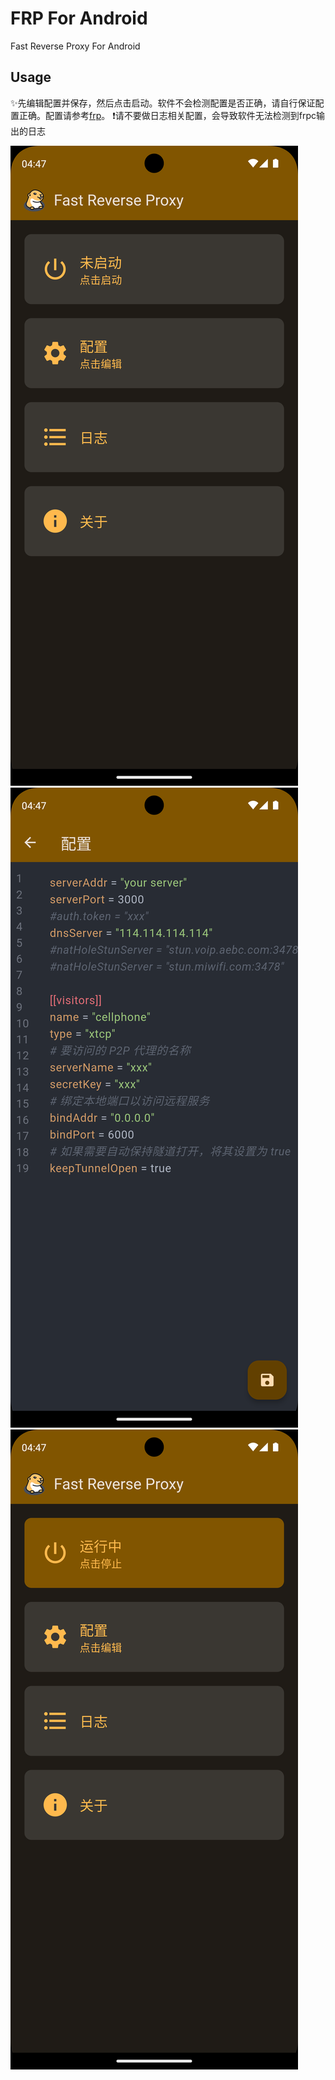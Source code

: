 # FRP For Android

Fast Reverse Proxy For Android

## Usage

✨先编辑配置并保存，然后点击启动。软件不会检测配置是否正确，请自行保证配置正确。配置请参考[frp](https://github.com/fatedier/frp)。
❗请不要做日志相关配置，会导致软件无法检测到frpc输出的日志

![](./a.png)
![](./b.png)
![](./c.png)